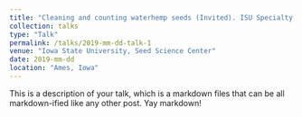 ```yaml
---
title: "Cleaning and counting waterhemp seeds (Invited). ISU Specialty Seed Conditioning Workshop"
collection: talks
type: "Talk"
permalink: /talks/2019-mm-dd-talk-1
venue: "Iowa State University, Seed Science Center"
date: 2019-mm-dd
location: "Ames, Iowa"
---
```


This is a description of your talk, which is a markdown files that can be all markdown-ified like any other post. Yay markdown!
